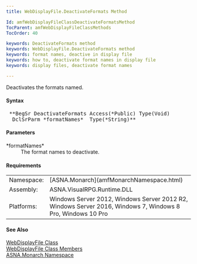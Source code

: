 ```yaml
---
title: WebDisplayFile.DeactivateFormats Method

Id: amfWebDisplayFileClassDeactivateFormatsMethod
TocParent: amfWebDisplayFileClassMethods
TocOrder: 40

keywords: DeactivateFormats method
keywords: WebDisplayFile.DeactivateFormats method
keywords: format names, deactive in display file
keywords: how to, deactivate format names in display file
keywords: display files, deactivate format names

---
```


Deactivates the formats named.

#### Syntax
<pre class="prettyprint"> **BegSr DeactivateFormats Access(*Public) Type(Void)
  DclSrParm *formatNames*  Type(*String)** </pre>

#### Parameters
<dl>
        <dt>
 *formatNames* 
        </dt>
        <dd>The format names to deactivate.</dd>
</dl>
<!-- -->

#### Requirements
<table class="dttable" cellspacing="0" cellpadding="4" width="60%">
           <colgroup>
            <col width="15%" style="font-weight:bold" />
            <col width="85%" />
          </colgroup>
          <tr>
            <td>Namespace:</td>
            <td>[ASNA.Monarch](amfMonarchNamespace.html)</td>
          </tr>
          <tr>
            <td>Assembly:</td>
            <td>ASNA.VisualRPG.Runtime.DLL</td>
          </tr>
         <tr>
            <td>Platforms:</td>
            <td> Windows Server 2012, Windows Server 2012 R2, Windows Server 2016,  Windows 7, Windows 8 Pro, Windows 10 Pro</td>
         </tr>
</table>

<!-- end -->

#### See Also
[ WebDisplayFile Class](amfWebDisplayFileClass.html) <br /> [ WebDisplayFile Class Members](amfWebDisplayFileClassMembers.html) <br /> [ASNA.Monarch Namespace](amfMonarchNamespace.html)
